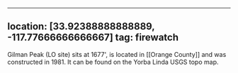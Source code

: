 
---
location: [33.92388888888889, -117.77666666666667]
tag: firewatch
---

Gilman Peak (LO site) sits at 1677', is located in [[Orange County]] and was constructed in 1981. It can be found on the Yorba Linda USGS topo map.

